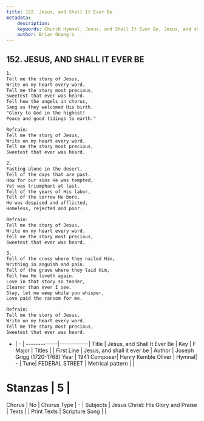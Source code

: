 ```yaml
---
title: 152. Jesus, and Shall It Ever Be
metadata:
    description: 
    keywords: Church Hymnal, Jesus, and Shall It Ever Be, Jesus, and shall it ever be, 
    author: Brian Onang'o
---
```



## 152. JESUS, AND SHALL IT EVER BE

```txt
1.
Tell me the story of Jesus,
Write on my heart every word.
Tell me the story most precious,
Sweetest that ever was heard.
Tell how the angels in chorus,
Sang as they welcomed His birth.
"Glory to God in the highest!
Peace and good tidings to earth."

Refrain:
Tell me the story of Jesus,
Write on my heart every word.
Tell me the story most precious,
Sweetest that ever was heard.

2.
Fasting alone in the desert,
Tell of the days that are past.
How for our sins He was tempted,
Yet was triumphant at last.
Tell of the years of His labor,
Tell of the sorrow He bore.
He was despised and afflicted,
Homeless, rejected and poor.

Refrain:
Tell me the story of Jesus,
Write on my heart every word.
Tell me the story most precious,
Sweetest that ever was heard.

3.
Tell of the cross where they nailed Him,
Writhing in anguish and pain.
Tell of the grave where they laid Him,
Tell how He liveth again.
Love in that story so tender,
Clearer than ever I see.
Stay, let me weep while you whisper,
Love paid the ransom for me.

Refrain:
Tell me the story of Jesus,
Write on my heart every word.
Tell me the story most precious,
Sweetest that ever was heard.

```

- |   -  |
-------------|------------|
Title | Jesus, and Shall It Ever Be |
Key | F Major |
Titles |  |
First Line | Jesus, and shall it ever be |
Author | Joseph Grigg (1720-1768)
Year | 1941
Composer| Henry Kemble Oliver |
Hymnal|  - |
Tune| FEDERAL STREET |
Metrical pattern | |
# Stanzas | 5 |
Chorus | No |
Chorus Type | - |
Subjects | Jesus Christ: His Glory and Praise |
Texts |  |
Print Texts | 
Scripture Song |  |
  
